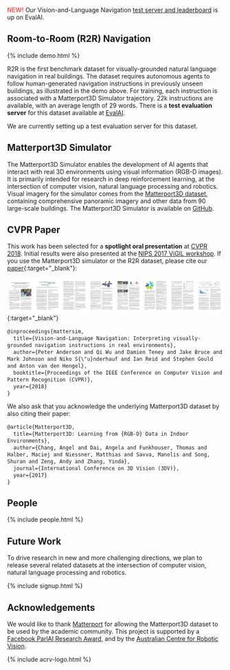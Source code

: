 
<p><span style="color: #ee5f5b; font-weight: bold;">NEW!</span> Our Vision-and-Language Navigation <a href="https://evalai.cloudcv.org/web/challenges/challenge-page/97/overview">test server and leaderboard</a> is up on EvalAI.</p>

## Room-to-Room (R2R) Navigation

{% include demo.html %}

R2R is the first benchmark dataset for visually-grounded natural language navigation in real buildings. The dataset requires autonomous agents to follow human-generated navigation instructions in previously unseen buildings, as illustrated in the demo above. For training, each instruction is associated with a Matterport3D Simulator trajectory. 22k instructions are available, with an average length of 29 words. There is a **test evaluation server** for this dataset available at [EvalAI](https://evalai.cloudcv.org/web/challenges/challenge-page/97/overview). 

We are currently setting up a test evaluation server for this dataset.

## Matterport3D Simulator

The Matterport3D Simulator enables the development of AI agents that interact with real 3D environments using visual information (RGB-D images). It is primarily intended for research in deep reinforcement learning, at the intersection of computer vision, natural language processing and robotics. Visual imagery for the simulator comes from the [Matterport3D dataset](https://niessner.github.io/Matterport/), containing comprehensive panoramic imagery and other data from 90 large-scale buildings. The Matterport3D Simulator is available on [GitHub](https://github.com/peteanderson80/Matterport3DSimulator).

## CVPR Paper

This work has been selected for a **spotlight oral presentation** at [CVPR 2018](http://cvpr2018.thecvf.com/). Initial results were also presented at the [NIPS 2017 ViGIL workshop](https://nips2017vigil.github.io/). If you use the Matterport3D simulator or the R2R dataset, please cite our [paper](https://arxiv.org/pdf/1711.07280){:target="_blank"}:

[![Paper](assets/1711.07280v2.jpg)](https://arxiv.org/pdf/1711.07280){:target="_blank"}

```
@inproceedings{mattersim,
  title={Vision-and-Language Navigation: Interpreting visually-grounded navigation instructions in real environments},
  author={Peter Anderson and Qi Wu and Damien Teney and Jake Bruce and Mark Johnson and Niko S{\"u}nderhauf and Ian Reid and Stephen Gould and Anton van den Hengel},
  booktitle={Proceedings of the IEEE Conference on Computer Vision and Pattern Recognition (CVPR)},
  year={2018}
}
``` 

We also ask that you acknowledge the underlying Matterport3D dataset by also citing their paper:

```
@article{Matterport3D,
  title={Matterport3D: Learning from {RGB-D} Data in Indoor Environments},
  author={Chang, Angel and Dai, Angela and Funkhouser, Thomas and Halber, Maciej and Niessner, Matthias and Savva, Manolis and Song, Shuran and Zeng, Andy and Zhang, Yinda},
  journal={International Conference on 3D Vision (3DV)},
  year={2017}
}
``` 

## People

{% include people.html %}

## Future Work

To drive research in new and more challenging directions, we plan to release several related datasets at the intersection of computer vision, natural language processing and robotics.

{% include signup.html %}

## Acknowledgements

We would like to thank [Matterport](https://matterport.com/) for allowing the Matterport3D dataset to be used by the academic community. This project is supported by a [Facebook ParlAI Research Award](https://research.fb.com/announcing-the-winners-of-the-facebook-parlai-research-awards/), and by the [Australian Centre for Robotic Vision](https://www.roboticvision.org/).

{% include acrv-logo.html %}

